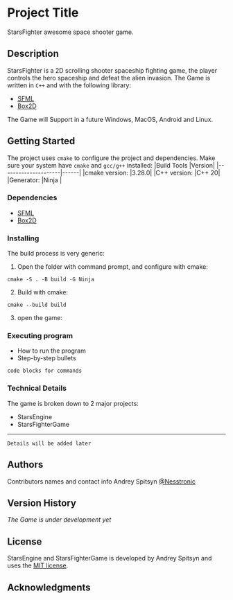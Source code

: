 # Project Title

StarsFighter awesome space shooter game.

## Description

StarsFighter is a 2D scrolling shooter spaceship fighting game, the player controls the hero spaceship and defeat the alien invasion.
The Game is written in ```C++``` and with the following library:
* [SFML](https://www.sfml-dev.org/) 
* [Box2D](https://box2d.org/)

The Game will Support in a future Windows, MacOS, Android and Linux.

## Getting Started
The project uses ```cmake``` to configure the project and dependencies. Make sure your system have ```cmake``` and ```gcc/g++``` installed:
|Build Tools          |Version|
|---------------------|------|
|cmake version:       |3.28.0|
|C++ version:         |C++ 20|
|Generator:           |Ninja | 

### Dependencies

* [SFML](https://www.sfml-dev.org/) 
* [Box2D](https://box2d.org/)

### Installing

The build process is very generic:

1. Open the folder with command prompt, and configure with cmake:
```
cmake -S . -B build -G Ninja
```
2. Build with cmake:
```
cmake --build build
```
3. open the game:

### Executing program

* How to run the program
* Step-by-step bullets
```
code blocks for commands
```

### Technical Details

The game is broken down to 2 major projects:

* StarsEngine
* StarsFighterGame
________________
```
Details will be added later
```

## Authors

Contributors names and contact info
Andrey Spitsyn 
[@Nesstronic](https://nesstronic.com/)

## Version History

*The Game is under development yet*

## License
StarsEngine and StarsFighterGame is developed by Andrey Spitsyn and uses the [MIT license](https://en.wikipedia.org/wiki/MIT_License).

## Acknowledgments
